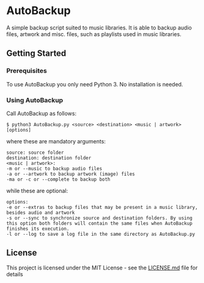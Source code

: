# AutoBackup

A simple backup script suited to music libraries. It is able to backup audio files, artwork and misc. files, such as playlists used in music libraries.

## Getting Started

### Prerequisites

To use AutoBackup you only need Python 3. No installation is needed.

### Using AutoBackup

Call AutoBackup as follows:
```
$ python3 AutoBackup.py <source> <destination> <music | artwork> [options]
```
where these are mandatory arguments:
```
source: source folder
destination: destination folder
<music | artwork>:
-m or --music to backup audio files
-a or --artwork to backup artwork (image) files
-ma or -c or --complete to backup both
```
while these are optional:
```
options:
-e or --extras to backup files that may be present in a music library, besides audio and artwork
-s or --sync to synchronize source and destination folders. By using this option both folders will contain the same files when AutoBackup finishes its execution.
-l or --log to save a log file in the same directory as AutoBackup.py
```

## License

This project is licensed under the MIT License - see the [LICENSE.md](LICENSE.md) file for details
